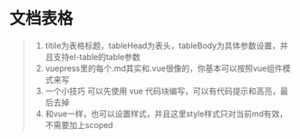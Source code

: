 # 文档表格

> 1. titile为表格标题，tableHead为表头，tableBody为具体参数设置，并且支持el-table的table参数
> 2. vuepress里的每个.md其实和.vue很像的，你基本可以按照vue组件模式来写
> 3. 一个小技巧 可以先使用 vue 代码块编写，可以有代码提示和高亮，最后去掉
> 4. 和vue一样，也可以设置样式，并且这里style样式只对当前md有效，不需要加上scoped

<!-- 组件的参数表格,没有使用自带的markdown表格，因为太丑，样式不好修改，有时参数描述较少时，不能自动撑满一行，所以自己写了一个组件；titile为表格标题，tableHead为表头，tableBody为具体参数设置，并且支持el-table的table参数 -->
<baseComponent-apiTable title="Attributes" :tableBody="tableBody" :tableHead="tableHead">
</baseComponent-apiTable>

<!-- vuepress里的每个.md其实和.vue很像的，你基本可以按照vue组件模式来写 -->
<script>
  export default {
    data() {
      return {
        //表头为字符串，写法和md一样，中间以`|`间隔就行
        tableHead: `参数 | 说明 | 类型 | 可选值 | 默认值`,
        //表格数据为数组，其中每一项为字符串，代表每一行要展示的数据，写法也和md一样，中间以`|`间隔就行
        tableBody: [
          `size | 尺寸 | String | medium / small / mini | —`,
          `type |	类型 | string |	primary / success / warning / danger / info / text | —`
        ],
      }
    },
  }
</script>

<!-- 和vue一样，也可以设置样式，并且这里style样式只对当前md有效，不需要加上scoped -->
<style>
</style>